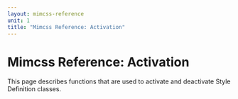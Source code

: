 ```yaml
---
layout: mimcss-reference
unit: 1
title: "Mimcss Reference: Activation"
---
```


# Mimcss Reference: Activation

This page describes functions that are used to activate and deactivate Style Definition classes.


